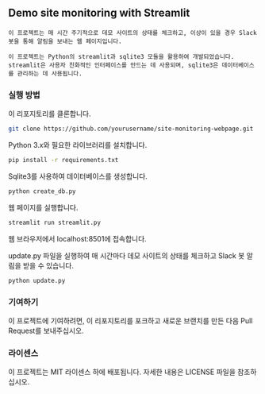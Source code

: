 ## Demo site monitoring with Streamlit
```
이 프로젝트는 매 시간 주기적으로 데모 사이트의 상태를 체크하고, 이상이 있을 경우 Slack 봇을 통해 알림을 보내는 웹 페이지입니다.

이 프로젝트는 Python의 streamlit과 sqlite3 모듈을 활용하여 개발되었습니다. streamlit은 사용자 친화적인 인터페이스를 만드는 데 사용되며, sqlite3은 데이터베이스를 관리하는 데 사용됩니다.
```


### 실행 방법
이 리포지토리를 클론합니다.

```bash
git clone https://github.com/yourusername/site-monitoring-webpage.git
```

Python 3.x와 필요한 라이브러리를 설치합니다.

```bash
pip install -r requirements.txt
```

Sqlite3를 사용하여 데이터베이스를 생성합니다.

```bash
python create_db.py
```
웹 페이지를 실행합니다.

```bash
streamlit run streamlit.py
```
웹 브라우저에서 localhost:8501에 접속합니다.

update.py 파일을 실행하여 매 시간마다 데모 사이트의 상태를 체크하고 Slack 봇 알림을 받을 수 있습니다.

```
python update.py
````

### 기여하기
이 프로젝트에 기여하려면, 이 리포지토리를 포크하고 새로운 브랜치를 만든 다음 Pull Request를 보내주십시오.

### 라이센스
이 프로젝트는 MIT 라이센스 하에 배포됩니다. 자세한 내용은 LICENSE 파일을 참조하십시오.

